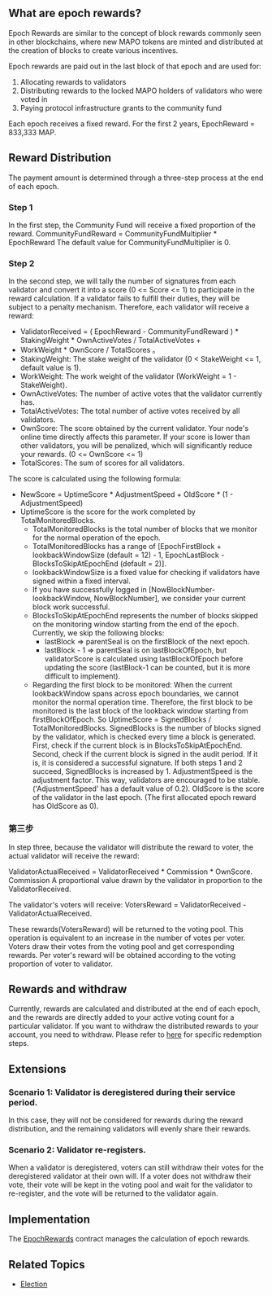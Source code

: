 ## What are epoch rewards?

Epoch Rewards are similar to the concept of block rewards commonly seen in other blockchains, where new MAPO tokens are
minted and distributed at the creation of blocks to create various incentives.

Epoch rewards are paid out in the last block of that epoch and are used for:

1. Allocating rewards to validators
2. Distributing rewards to the locked MAPO holders of validators who were voted in
3. Paying protocol infrastructure grants to the community fund

Each epoch receives a fixed reward. For the first 2 years, EpochReward = 833,333 MAP.

## Reward Distribution

The payment amount is determined through a three-step process at the end of each epoch.

### Step 1

In the first step, the Community Fund will receive a fixed proportion of the reward.
CommunityFundReward = CommunityFundMultiplier * EpochReward
The default value for CommunityFundMultiplier is 0.

### Step 2

In the second step, we will tally the number of signatures from each validator and convert it into a score (0 <=
Score <= 1) to participate in the reward calculation. If a validator fails to fulfill their duties, they will be subject to
a penalty mechanism. Therefore, each validator will receive a reward:

- ValidatorReceived = ( EpochReward - CommunityFundReward ) * StakingWeight * OwnActiveVotes / TotalActiveVotes +
- WorkWeight * OwnScore / TotalScores 。
- StakingWeight: The stake weight of the validator (0 < StakeWeight <= 1, default value is 1).
- WorkWeight: The work weight of the validator (WorkWeight = 1 - StakeWeight).
- OwnActiveVotes: The number of active votes that the validator currently has.
- TotalActiveVotes: The total number of active votes received by all validators.
- OwnScore: The score obtained by the current validator. Your node's online time directly affects this parameter. If
  your score is lower than other validators, you will be penalized, which will significantly reduce your rewards. (0 <=
  OwnScore <= 1)
- TotalScores: The sum of scores for all validators.

The score is calculated using the following formula:

- NewScore = UptimeScore * AdjustmentSpeed + OldScore * (1 - AdjustmentSpeed)
- UptimeScore is the score for the work completed by TotalMonitoredBlocks.
    - TotalMonitoredBlocks is the total number of blocks that we monitor for the normal operation of the epoch.
    - TotalMonitoredBlocks has a range
      of [EpochFirstBlock + lookbackWindowSize (default = 12) - 1, EpochLastBlock - BlocksToSkipAtEpochEnd (default = 2)].
    - lookbackWindowSize is a fixed value for checking if validators have signed within a fixed interval.
    - If you have successfully logged in [NowBlockNumber-lookbackWindow, NowBlockNumber], we consider your current block
      work successful.
    - BlocksToSkipAtEpochEnd represents the number of blocks skipped on the monitoring window starting from the end of
      the epoch. Currently, we skip the following blocks:
        - lastBlock => parentSeal is on the firstBlock of the next epoch.
        - lastBlock - 1 => parentSeal is on lastBlockOfEpoch, but validatorScore is calculated using lastBlockOfEpoch
          before updating the score (lastBlock-1 can be counted, but it is more difficult to implement).
    - Regarding the first block to be monitored:
      When the current lookbackWindow spans across epoch boundaries, we cannot monitor the normal operation time.
      Therefore, the first block to be monitored is the last block of the lookback window starting from
      firstBlockOfEpoch.
      So UptimeScore = SignedBlocks / TotalMonitoredBlocks.
      SignedBlocks is the number of blocks signed by the validator, which is checked every time a block is generated.
      First, check if the current block is in BlocksToSkipAtEpochEnd.
      Second, check if the current block is signed in the audit period. If it is, it is considered a successful
      signature.
      If both steps 1 and 2 succeed, SignedBlocks is increased by 1.
      AdjustmentSpeed is the adjustment factor. This way, validators are encouraged to be stable. ('AdjustmentSpeed' has
      a default value of 0.2).
      OldScore is the score of the validator in the last epoch. (The first allocated epoch reward has OldScore as 0).

### 第三步

In step three, because the validator will distribute the reward to voter, the actual validator will receive the reward:

ValidatorActualReceived = ValidatorReceived * Commission * OwnScore.
Commission A proportional value drawn by the validator in proportion to the ValidatorReceived.

The validator's voters will receive:
VotersReward = ValidatorReceived - ValidatorActualReceived.

These rewards(VotersReward) will be returned to the voting pool. This operation is equivalent to an increase in the
number of votes per voter. Voters draw their votes from the voting pool and get corresponding rewards.
Per voter's reward will be obtained according to the voting proportion of voter to validator.

## Rewards and withdraw

Currently, rewards are calculated and distributed at the end of each epoch, and the rewards are directly added to your
active voting count for a particular validator.
If you want to withdraw the distributed rewards to your account, you need to withdraw. Please refer
to [here](/docs/base/mapo-relay-chain/example/how-to-withdraw_en.md) for specific redemption steps.

## Extensions

### Scenario 1: Validator is deregistered during their service period.

In this case, they will not be considered for rewards during the reward distribution, and the remaining validators will
evenly share their rewards.

### Scenario 2: Validator re-registers.

When a validator is deregistered, voters can still withdraw their votes for the deregistered validator at their own
will.
If a voter does not withdraw their vote, their vote will be kept in the voting pool and wait for the validator to
re-register, and the vote will be returned to the validator again.

## Implementation

The [EpochRewards](https://github.com/mapprotocol/atlas-contracts/blob/main/contracts/governance/EpochRewards.sol)
contract manages the calculation of epoch rewards.

## Related Topics

- [Election](/docs/base/mapo-relay-chain/protocol/election_en.md)
